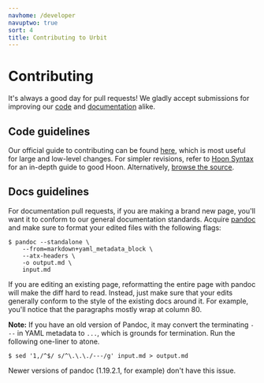 ```yaml
---
navhome: /developer
navuptwo: true
sort: 4
title: Contributing to Urbit
---
```


# Contributing

It's always a good day for pull requests! We gladly accept submissions
for improving our [code](https://github.com/urbit/urbit/) and
[documentation](https://github.com/urbit/docs/) alike.

## Code guidelines

Our official guide to contributing can be found
[here](https://github.com/urbit/urbit/blob/master/CONTRIBUTING.md),
which is most useful for large and low-level changes. For simpler
revisions, refer to [Hoon Syntax](../../hoon/syntax) for an in-depth guide to
good Hoon. Alternatively, [browse the
source](https://github.com/urbit/arvo/blob/master/arvo/hoon.hoon).

## Docs guidelines

For documentation pull requests, if you are making a brand new page, you'll want
it to conform to our general documentation standards. Acquire [pandoc](http://pandoc.org)
and make sure to format your edited files with the following flags:

    $ pandoc --standalone \
        --from=markdown+yaml_metadata_block \
        --atx-headers \
        -o output.md \
        input.md

If you are editing an existing page, reformatting the entire page with pandoc
will make the diff hard to read. Instead, just make sure that your edits generally
conform to the style of the existing docs around it. For example, you'll notice
that the paragraphs mostly wrap at column 80.

**Note:** If you have an old version of Pandoc, it may convert the
terminating `---` in YAML metadata to `...`, which is grounds for termination.
Run the following one-liner to atone.

    $ sed '1,/^$/ s/^\.\.\./---/g' input.md > output.md

Newer versions of pandoc (1.19.2.1, for example) don't have this issue.
